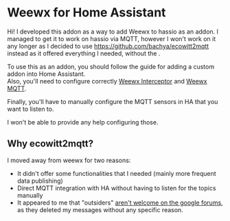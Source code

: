 # Weewx for Home Assistant

Hi! I developed this addon as a way to add Weewx to hassio as an addon. I managed to get it to work on hassio via MQTT, however I won't work on it any longer as I decided to use https://github.com/bachya/ecowitt2mqtt instead as it offered everything I needed, without the .

To use this as an addon, you should follow the guide for adding a custom addon into Home Assistant.  
Also, you'll need to configure correctly [Weewx Interceptor](https://github.com/matthewwall/weewx-interceptor) and [Weewx MQTT](https://github.com/matthewwall/weewx-mqtt).

Finally, you'll have to manually configure the MQTT sensors in HA that you want to listen to.

I won't be able to provide any help configuring those.

## Why ecowitt2mqtt?

I moved away from weewx for two reasons:

- It didn't offer some functionalities that I needed (mainly more frequent data publishing)
- Direct MQTT integration with HA without having to listen for the topics manually
- It appeared to me that "outsiders" [aren't welcome on the google forums](https://groups.google.com/g/weewx-user/c/RGOr9F-sFgM), as they deleted my messages without any specific reason.
